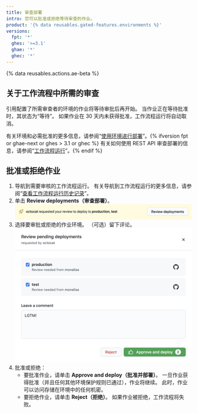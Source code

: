 ```yaml
---
title: 审查部署
intro: 您可以批准或拒绝等待审查的作业。
product: '{% data reusables.gated-features.environments %}'
versions:
  fpt: '*'
  ghes: '>=3.1'
  ghae: '*'
  ghec: '*'
---
```


{% data reusables.actions.ae-beta %}

## 关于工作流程中所需的审查

引用配置了所需审查者的环境的作业将等待审批后再开始。 当作业正在等待批准时，其状态为“等待”。 如果作业在 30 天内未获得批准，工作流程运行将自动取消。

有关环境和必需批准的更多信息，请参阅“[使用环境进行部署](/actions/deployment/using-environments-for-deployment)”。{% ifversion fpt or ghae-next or ghes > 3.1 or ghec %} 有关如何使用 REST API 审查部署的信息，请参阅“[工作流程运行](/rest/reference/actions#workflow-runs)”。{% endif %}

## 批准或拒绝作业

1. 导航到需要审核的工作流程运行。 有关导航到工作流程运行的更多信息，请参阅“[查看工作流程运行历史记录](/actions/managing-workflow-runs/viewing-workflow-run-history)”。
2. 单击 **Review deployments（审查部署）**。 ![审查部署](/assets/images/actions-review-deployments.png)
3. 选择要审批或拒绝的作业环境。 （可选）留下评论。 ![批准部署](/assets/images/actions-approve-deployments.png)
4. 批准或拒绝：
   - 要批准作业，请单击 **Approve and deploy（批准并部署）**。 一旦作业获得批准（并且任何其他环境保护规则已通过），作业将继续。 此时，作业可以访问存储在环境中的任何机密。
   - 要拒绝作业，请单击 **Reject（拒绝）**。 如果作业被拒绝，工作流程将失败。
